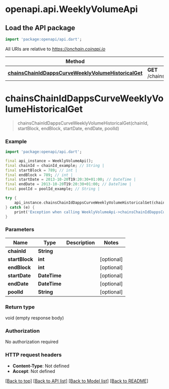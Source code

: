 # openapi.api.WeeklyVolumeApi

## Load the API package
```dart
import 'package:openapi/api.dart';
```

All URIs are relative to *https://onchain.coinapi.io*

Method | HTTP request | Description
------------- | ------------- | -------------
[**chainsChainIdDappsCurveWeeklyVolumeHistoricalGet**](WeeklyVolumeApi.md#chainschainiddappscurveweeklyvolumehistoricalget) | **GET** /chains/{chain_id}/dapps/curve/weeklyVolume/historical | 


# **chainsChainIdDappsCurveWeeklyVolumeHistoricalGet**
> chainsChainIdDappsCurveWeeklyVolumeHistoricalGet(chainId, startBlock, endBlock, startDate, endDate, poolId)



### Example
```dart
import 'package:openapi/api.dart';

final api_instance = WeeklyVolumeApi();
final chainId = chainId_example; // String | 
final startBlock = 789; // int | 
final endBlock = 789; // int | 
final startDate = 2013-10-20T19:20:30+01:00; // DateTime | 
final endDate = 2013-10-20T19:20:30+01:00; // DateTime | 
final poolId = poolId_example; // String | 

try {
    api_instance.chainsChainIdDappsCurveWeeklyVolumeHistoricalGet(chainId, startBlock, endBlock, startDate, endDate, poolId);
} catch (e) {
    print('Exception when calling WeeklyVolumeApi->chainsChainIdDappsCurveWeeklyVolumeHistoricalGet: $e\n');
}
```

### Parameters

Name | Type | Description  | Notes
------------- | ------------- | ------------- | -------------
 **chainId** | **String**|  | 
 **startBlock** | **int**|  | [optional] 
 **endBlock** | **int**|  | [optional] 
 **startDate** | **DateTime**|  | [optional] 
 **endDate** | **DateTime**|  | [optional] 
 **poolId** | **String**|  | [optional] 

### Return type

void (empty response body)

### Authorization

No authorization required

### HTTP request headers

 - **Content-Type**: Not defined
 - **Accept**: Not defined

[[Back to top]](#) [[Back to API list]](../README.md#documentation-for-api-endpoints) [[Back to Model list]](../README.md#documentation-for-models) [[Back to README]](../README.md)

